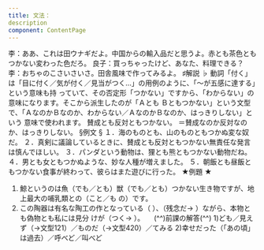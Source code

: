 ```yaml
---
title: 文法：
description
component: ContentPage
---
```



李：ああ、これは田ウナギだよ。中国からの輸入品だと思うよ。赤とも茶色ともつかない変わった色だろ。 良子：買っちゃったけど、あなた、料理できる？
李：おちゃのこさいさいさ。田舎風味で作ってみるよ。
♯解説 ♭
動詞「付く」は「目に付く／気が付く／見当がつく…」の用例のように、「～が五感に達する」という意味も持 っていて、その否定形「つかない」ですから、「わからない」の意味になります。そこから派生したのが「Ａとも
Ｂともつかない」という文型で、「ＡなのかＢなのか、わからない／ＡなのかＢなのか、はっきりしない」という 意味で使われます。
賛成とも反対ともつかない。
＝賛成なのか反対なのか、はっきりしない。
§例文 §
１．海のものとも、山のものともつかぬ変な奴だ。
２．真剣に議論しているときに、賛成とも反対ともつかない無責任な発言は慎んでほしい。
３．パンダという動物は、狸とも熊ともつかない動物だね。
４．男とも女ともつかぬような、妙な人種が増えました。
５．朝飯とも昼飯ともつかない食事が終わって、彼らはまた遊びに行った。
★例題 ★
1) 鯨というのは魚（でも／とも）獣（でも／とも）つかない生き物ですが、地上最大の哺乳類との（こと／も
の）です。      
2) この陶器は有名な陶工の作となっている（ ）、（残念だ→ ）ながら、本物とも偽物とも私には見分
けが（つく→ ）。    
(^^)前課の解答(^^)
1)ども／見えず（→文型121）／ものだ（→文型420）／てみる
2)幸せだった（「あの頃」は過去）／呼べど／叫べど
